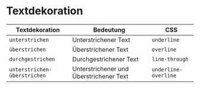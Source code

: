 # Textdekoration

| Textdekoration               | Bedeutung                               | CSS                  |
|------------------------------|-----------------------------------------|----------------------|
| `unterstrichen`              | Unterstrichener Text                    | `underline`          |
| `überstrichen`               | Überstrichener Text                     | `overline`           |
| `durchgestrichen`            | Durchgestrichener Text                  | `line-through`       |
| `unterstrichen-überstrichen` | Unterstrichener und Überstrichener Text | `underline-overline` |